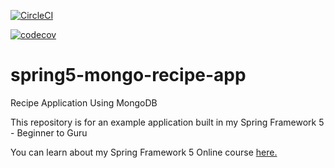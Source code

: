 [![CircleCI](https://dl.circleci.com/status-badge/img/gh/sakkie6yster/spring5-mongo-recipe-app/tree/master.svg?style=svg)](https://dl.circleci.com/status-badge/redirect/gh/sakkie6yster/spring5-mongo-recipe-app/tree/master)

[![codecov](https://codecov.io/gh/springframeworkguru/spring5-mongo-recipe-app/branch/master/graph/badge.svg)](https://codecov.io/gh/springframeworkguru/spring5-mongo-recipe-app)

# spring5-mongo-recipe-app
Recipe Application Using MongoDB

This repository is for an example application built in my Spring Framework 5 - Beginner to Guru

You can learn about my Spring Framework 5 Online course [here.](http://courses.springframework.guru/p/spring-framework-5-begginer-to-guru/?product_id=363173)